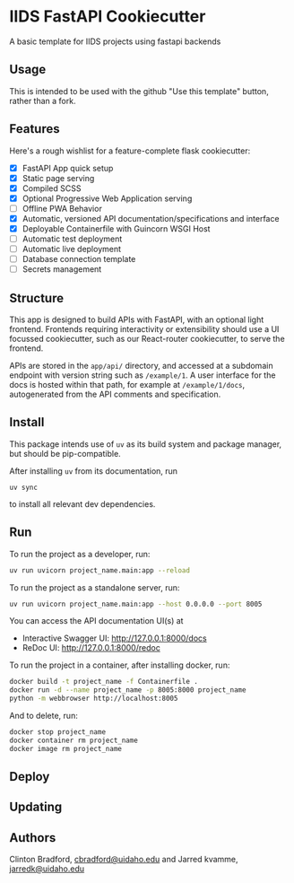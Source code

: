 # IIDS FastAPI Cookiecutter

A basic template for IIDS projects using fastapi backends

## Usage

This is intended to be used with the github "Use this template" button, rather than a fork.

## Features

Here's a rough wishlist for a feature-complete flask cookiecutter:

- [x] FastAPI App quick setup
- [x] Static page serving
- [x] Compiled SCSS
- [x] Optional Progressive Web Application serving
- [ ] Offline PWA Behavior
- [x] Automatic, versioned API documentation/specifications and interface
- [x] Deployable Containerfile with Guincorn WSGI Host
- [ ] Automatic test deployment
- [ ] Automatic live deployment
- [ ] Database connection template
- [ ] Secrets management

## Structure

This app is designed to build APIs with FastAPI, with an optional light frontend. Frontends requiring interactivity or extensibility should use a UI focussed cookiecutter, such as our React-router cookiecutter, to serve the frontend.

APIs are stored in the `app/api/` directory, and accessed at a subdomain endpoint with version string such as `/example/1`. A user interface for the docs is hosted within that path, for example at `/example/1/docs`, autogenerated from the API comments and specification.

## Install

This package intends use of `uv` as its build system and package manager, but should be pip-compatible.

After installing `uv` from its documentation, run

```
uv sync
```

to install all relevant dev dependencies.

## Run

To run the project as a developer, run:

```bash
uv run uvicorn project_name.main:app --reload
```

To run the project as a standalone server, run:

```bash
uv run uvicorn project_name.main:app --host 0.0.0.0 --port 8005
```

You can access the API documentation UI(s) at

- Interactive Swagger UI: http://127.0.0.1:8000/docs
- ReDoc UI: http://127.0.0.1:8000/redoc

To run the project in a container, after installing docker, run:

```bash
docker build -t project_name -f Containerfile .
docker run -d --name project_name -p 8005:8000 project_name
python -m webbrowser http://localhost:8005
```

And to delete, run:

```bash
docker stop project_name
docker container rm project_name
docker image rm project_name
```

## Deploy

## Updating

## Authors

Clinton Bradford, cbradford@uidaho.edu and Jarred kvamme, jarredk@uidaho.edu



